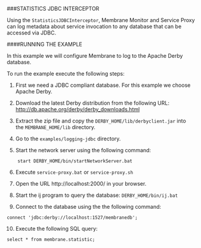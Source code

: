 ###STATISTICS JDBC INTERCEPTOR

Using the `StatisticsJDBCInterceptor`, Membrane Monitor and Service Proxy can log metadata about service invocation to any database that can be accessed via JDBC.
    
####RUNNING THE EXAMPLE

In this example we will configure Membrane to log to the Apache Derby database. 

To run the example execute the following steps:

1. First we need a JDBC compliant database. For this example we choose Apache Derby.

2. Download the latest Derby distribution from the following URL:  http://db.apache.org/derby/derby_downloads.html

3. Extract the zip file and copy the `DERBY_HOME/lib/derbyclient.jar` into the `MEMBRANE_HOME/lib` directory.

4. Go to the `examples/logging-jdbc` directory.

5. Start the network server using the following command:    
```
    start DERBY_HOME/bin/startNetworkServer.bat
```
6. Execute `service-proxy.bat` or `service-proxy.sh`

7. Open the URL http://localhost:2000/ in your browser.

8. Start the ij program to query the database: `DERBY_HOME/bin/ij.bat`

9. Connect to the database using the the following command:
```
connect 'jdbc:derby://localhost:1527/membranedb';
```
10. Execute the following SQL query:
```
select * from membrane.statistic;
```